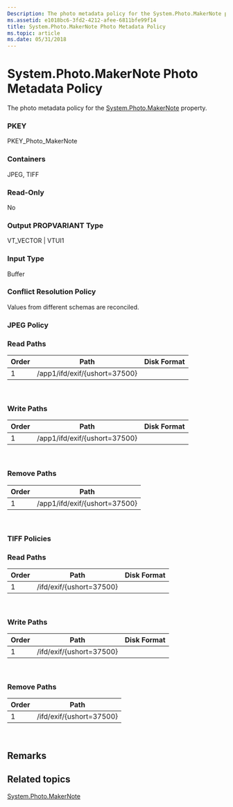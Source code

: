 ```yaml
---
Description: The photo metadata policy for the System.Photo.MakerNote property.
ms.assetid: e1018bc6-3fd2-4212-afee-6811bfe99f14
title: System.Photo.MakerNote Photo Metadata Policy
ms.topic: article
ms.date: 05/31/2018
---
```


# System.Photo.MakerNote Photo Metadata Policy

The photo metadata policy for the [System.Photo.MakerNote](https://msdn.microsoft.com/en-us/library/bb760491(VS.85).aspx) property.

### PKEY

PKEY\_Photo\_MakerNote

### Containers

JPEG, TIFF

### Read-Only

No

### Output PROPVARIANT Type

VT\_VECTOR \| VTUI1

### Input Type

Buffer

### Conflict Resolution Policy

Values from different schemas are reconciled.

### JPEG Policy

### Read Paths



| Order | Path                          | Disk Format |
|-------|-------------------------------|-------------|
| 1     | /app1/ifd/exif/{ushort=37500} |             |



 

### Write Paths



| Order | Path                          | Disk Format |
|-------|-------------------------------|-------------|
| 1     | /app1/ifd/exif/{ushort=37500} |             |



 

### Remove Paths



| Order | Path                          |
|-------|-------------------------------|
| 1     | /app1/ifd/exif/{ushort=37500} |



 

### TIFF Policies

### Read Paths



| Order | Path                     | Disk Format |
|-------|--------------------------|-------------|
| 1     | /ifd/exif/{ushort=37500} |             |



 

### Write Paths



| Order | Path                     | Disk Format |
|-------|--------------------------|-------------|
| 1     | /ifd/exif/{ushort=37500} |             |



 

### Remove Paths



| Order | Path                     |
|-------|--------------------------|
| 1     | /ifd/exif/{ushort=37500} |



 

## Remarks

## Related topics

<dl> <dt>

[System.Photo.MakerNote](https://msdn.microsoft.com/en-us/library/bb760491(VS.85).aspx)
</dt> </dl>

 

 



